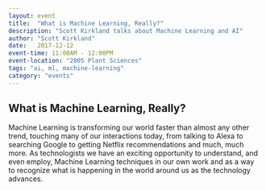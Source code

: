 ```yaml
---
layout: event
title:  "What is Machine Learning, Really?"
description: "Scott Kirkland talks about Machine Learning and AI"
author: "Scott Kirkland"
date:   2017-12-12
event-time: 11:00AM - 12:00PM
event-location: "2005 Plant Sciences"
tags: "ai, ml, machine-learning"
category: "events"
---
```


What is Machine Learning, Really?
-

Machine Learning is transforming our world faster than almost any other trend, touching many of our interactions today, from talking to Alexa to searching Google to getting Netflix recommendations and much, much more.  As technologists we have an exciting opportunity to understand, and even employ, Machine Learning techniques in our own work and as a way to recognize what is happening in the world around us as the technology advances.
